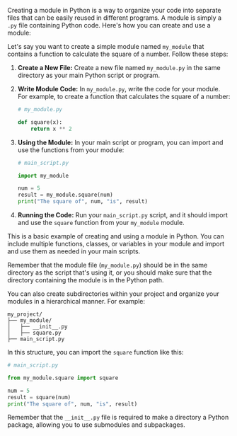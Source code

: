 Creating a module in Python is a way to organize your code into separate files that can be easily reused in different programs. A module is simply a `.py` file containing Python code. Here's how you can create and use a module:

Let's say you want to create a simple module named `my_module` that contains a function to calculate the square of a number. Follow these steps:

1. **Create a New File:**
   Create a new file named `my_module.py` in the same directory as your main Python script or program.

2. **Write Module Code:**
   In `my_module.py`, write the code for your module. For example, to create a function that calculates the square of a number:

   ```python
   # my_module.py

   def square(x):
       return x ** 2
   ```

3. **Using the Module:**
   In your main script or program, you can import and use the functions from your module:

   ```python
   # main_script.py

   import my_module

   num = 5
   result = my_module.square(num)
   print("The square of", num, "is", result)
   ```

4. **Running the Code:**
   Run your `main_script.py` script, and it should import and use the `square` function from your `my_module` module.

This is a basic example of creating and using a module in Python. You can include multiple functions, classes, or variables in your module and import and use them as needed in your main scripts.

Remember that the module file (`my_module.py`) should be in the same directory as the script that's using it, or you should make sure that the directory containing the module is in the Python path.

You can also create subdirectories within your project and organize your modules in a hierarchical manner. For example:

```
my_project/
├── my_module/
│   ├── __init__.py
│   ├── square.py
├── main_script.py
```

In this structure, you can import the `square` function like this:

```python
# main_script.py

from my_module.square import square

num = 5
result = square(num)
print("The square of", num, "is", result)
```

Remember that the `__init__.py` file is required to make a directory a Python package, allowing you to use submodules and subpackages.
